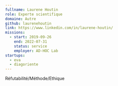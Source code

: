 ```yaml
---
fullname: Laurene Houtin
role: Experte scientifique
domaine: Autre
github: laurenehoutin
link: https://www.linkedin.com/in/laurene-houtin/
missions:
  - start: 2019-09-26
    end: 2022-07-31
    status: service
    employer: AD-HOC Lab
startups:
  - eva
  - diagoriente
---
```


Réfutabilité/Méthode/Ethique
